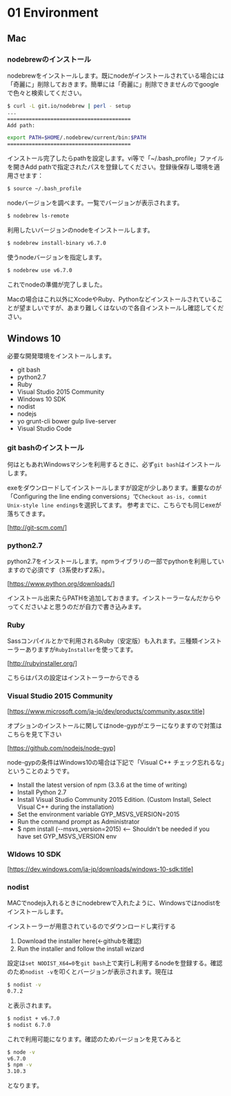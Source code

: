 # 01 Environment

## Mac

### nodebrewのインストール

nodebrewをインストールします。既にnodeがインストールされている場合には「奇麗に」削除しておきます。簡単には「奇麗に」削除できませんのでgoogleで色々と検索してください。

```bash
$ curl -L git.io/nodebrew | perl - setup
...
========================================
Add path:

export PATH=$HOME/.nodebrew/current/bin:$PATH
========================================
```

インストール完了したらpathを設定します。vi等で「~/.bash_profile」ファイルを開きAdd pathで指定されたパスを登録してください。登録後保存し環境を適用させます：

```bash
$ source ~/.bash_profile
```

nodeバージョンを調べます。一覧でバージョンが表示されます。

```bash
$ nodebrew ls-remote
```

利用したいバージョンのnodeをインストールします。

```bash
$ nodebrew install-binary v6.7.0
```

使うnodeバージョンを指定します。

```bash
$ nodebrew use v6.7.0
```

これでnodeの準備が完了しました。

Macの場合はこれ以外にXcodeやRuby、Pythonなどインストールされていることが望ましいですが、あまり難しくはないので各自インストールし確認してください。


## Windows 10

必要な開発環境をインストールします。

* git bash
* python2.7
* Ruby
* Visual Studio 2015 Community
* Windows 10 SDK
* nodist
* nodejs
* yo grunt-cli bower gulp live-server
* Visual Studio Code

### git bashのインストール

何はともあれWindowsマシンを利用するときに、必ず`git bash`はインストールします。

exeをダウンロードしてインストールしますが設定が少しあります。重要なのが「Configuring the line ending conversions」で`Checkout as-is, commit Unix-style line endings`を選択してます。
参考までに、こちらでも同じexeが落ちてきます。

[http://git-scm.com/]

### python2.7

python2.7をインストールします。npmライブラリの一部でpythonを利用していますので必須です（3系使わず2系）。

[https://www.python.org/downloads/]

インストール出来たらPATHを追加しておきます。インストーラーなんだからやってくださいよと思うのだが自力で書き込みます。

### Ruby

Sassコンパイルとかで利用されるRuby（安定版）も入れます。三種類インストーラーありますが`RubyInstaller`を使ってます。

[http://rubyinstaller.org/]

こちらはパスの設定はインストーラーからできる

### Visual Studio 2015 Community

[https://www.microsoft.com/ja-jp/dev/products/community.aspx:title]

オプションのインストールに関してはnode-gypがエラーになりますので対策はこちらを見て下さい

[https://github.com/nodejs/node-gyp]

node-gypの条件はWindows10の場合は下記で「Visual C++ チェック忘れるな」ということのようです。

* Install the latest version of npm (3.3.6 at the time of writing)
* Install Python 2.7
* Install Visual Studio Community 2015 Edition. (Custom Install, Select Visual C++ during the installation)
* Set the environment variable GYP_MSVS_VERSION=2015
* Run the command prompt as Administrator
* $ npm install (--msvs_version=2015) <-- Shouldn't be needed if you have set GYP_MSVS_VERSION env

### WIdows 10 SDK

[https://dev.windows.com/ja-jp/downloads/windows-10-sdk:title]

### nodist

MACでnodejs入れるときにnodebrewで入れたように、Windowsではnodistをインストールします。

インストーラーが用意されているのでダウンロードし実行する

1. Download the installer here(<-githubを確認)
2. Run the installer and follow the install wizard

設定は`set NODIST_X64=0`を`git bash`上で実行し利用するnodeを登録する。確認のため`nodist -v`を叩くとバージョンが表示されます。現在は

```bash
$ nodist -v
0.7.2
```

と表示されます。

```bash
$ nodist + v6.7.0
$ nodist 6.7.0
```

これで利用可能になります。確認のためバージョンを見てみると

```bash
$ node -v
v6.7.0
$ npm -v
3.10.3
```

となります。
